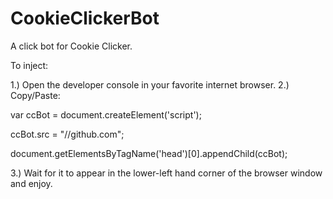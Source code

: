 CookieClickerBot
================

A click bot for Cookie Clicker.


To inject:

1.) Open the developer console in your favorite internet browser.
2.) Copy/Paste:


var ccBot = document.createElement('script');

ccBot.src = "//github.com";

document.getElementsByTagName('head')[0].appendChild(ccBot);


3.) Wait for it to appear in the lower-left hand corner of the browser window and enjoy.
